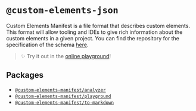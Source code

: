 # `@custom-elements-json`

Custom Elements Manifest is a file format that describes custom elements. This format will allow tooling and IDEs to give rich information about the custom elements in a given project. You can find the repository for the specification of the schema [here](https://github.com/webcomponents/custom-elements-manifest).

> ✨ Try it out in the [online playground](https://custom-elements-manifest.netlify.app/)! 
## Packages

- [`@custom-elements-manifest/analyzer`](./packages/analyzer)
- [`@custom-elements-manifest/playground`](./packages/playground)
- [`@custom-elements-manifest/to-markdown`](./packages/to-markdown)
